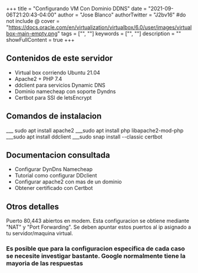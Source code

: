 +++
title = "Configurando VM Con Dominio DDNS"
date = "2021-09-06T21:20:43-04:00"
author = "Jose Blanco"
authorTwitter = "J2bv16" #do not include @
cover = "https://docs.oracle.com/en/virtualization/virtualbox/6.0/user/images/virtualbox-main-empty.png"
tags = ["", ""]
keywords = ["", ""]
description = ""
showFullContent = true
+++

## Contenidos de este servidor
* Virtual box corriendo Ubuntu 21.04
* Apache2 + PHP 7.4
* ddclient para servicios Dynamic DNS
* Dominio namecheap con soporte Dyndns
*  Certbot para SSl de letsEncrypt

## Comandos de instalacion
___ sudo apt install apache2
___sudo apt install php libapache2-mod-php
___sudo apt install ddclient
___sudo snap install --classic certbot

## Documentacion consultada
* Configurar DynDns Namecheap
* Tutorial como configurar DDclient
* Configurar apache2 con mas de un dominio
* Obtener certificado con Certbot
## Otros detalles

Puerto 80,443 abiertos en modem. Esta configuracion se obtiene mediante "NAT" y "Port Forwarding". Se deben apuntar estos puertos al ip asignado a tu servidor/maquina virtual.

### Es posible que para la configuracion especifica de cada caso se necesite investigar bastante. Google normalmente tiene la mayoria de las respuestas